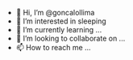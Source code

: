 - 👋 Hi, I’m @goncalollima
- 👀 I’m interested in sleeping
- 🌱 I’m currently learning ...
- 💞️ I’m looking to collaborate on ...
- 📫 How to reach me ...

<!---
goncalollima/goncalollima is a ✨ special ✨ repository because its `README.md` (this file) appears on your GitHub profile.
You can click the Preview link to take a look at your changes.
--->

